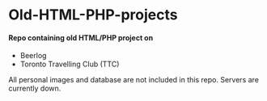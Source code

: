 # Old-HTML-PHP-projects

#### Repo containing old HTML/PHP project on
* Beerlog
* Toronto Travelling Club (TTC)

All personal images and database are not included in this repo.
Servers are currently down.
